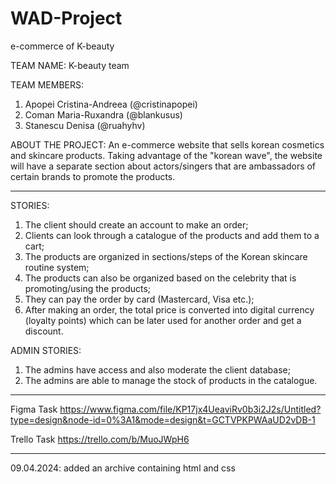 # WAD-Project
e-commerce of K-beauty

TEAM NAME: K-beauty team

TEAM MEMBERS:
1. Apopei Cristina-Andreea (@cristinapopei)
2. Coman Maria-Ruxandra (@blankusus)
3. Stanescu Denisa (@ruahyhv)
   
ABOUT THE PROJECT:
An e-commerce website that sells korean cosmetics and skincare products. Taking advantage of the "korean wave", the website will have a separate section about actors/singers that are ambassadors of certain brands to promote the products.

-----------------------------------------------

STORIES:
1. The client should create an account to make an order;
2. Clients can look through a catalogue of the products and add them to a cart;
3. The products are organized in sections/steps of the Korean skincare routine system;
4. The products can also be organized based on the celebrity that is promoting/using the products;
5. They can pay the order by card (Mastercard, Visa etc.);
6. After making an order, the total price is converted into digital currency (loyalty points) which can be later used for another order and get a discount.
   

ADMIN STORIES:
1. The admins have access and also moderate the client database;
2. The admins are able to manage the stock of products in the catalogue.

-----------------------------------------------

Figma Task
https://www.figma.com/file/KP17jx4UeaviRv0b3i2J2s/Untitled?type=design&node-id=0%3A1&mode=design&t=GCTVPKPWAaUD2vDB-1

Trello Task
https://trello.com/b/MuoJWpH6

-----------------------------------------------

09.04.2024: added an archive containing html and css
